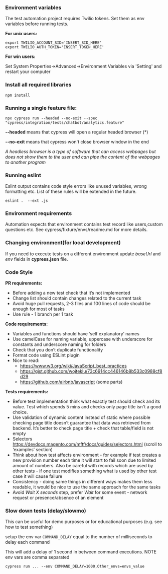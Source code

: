 ### Environment variables

The test automation project requires Twilio tokens. Set them as env variables before running tests.

**For unix users:**
```console
export TWILIO_ACCOUNT_SID='INSERT_SID_HERE'
export TWILIO_AUTH_TOKEN='INSERT_TOKEN_HERE'
```

**For win users:**

Set System Properties->Advanced->Environment Variables via 'Setting' and restart your computer

### Install all required libraries

```console
npm install
```


### Running a single feature file:

```console
npx cypress run --headed --no-exit --spec "cypress/integration/tests/chatbot/analytics.feature"
```
**--headed** means that cypress will open a regular headed browser (*)

**--no-exit** means that cypress won't close browser window in the end

_A headless browser is a type of software that can access webpages but does not show them to the user and can pipe 
the content of the webpages to another program_

### Running eslint
Eslint output contains code style errors like unused variables, wrong formatting etc. List of 
these rules will be extended in the future. 

```console
eslint .  --ext .js
```

### Environment requirements
Automation expects that environment contains test record like users,custom questions etc.
See cypress/fixture/envs/readme.md for more details.


### Changing environment(for local development)
If you need to execute tests on a different environment update _baseUrl_ and _env_ fields in **cypress.json** file.
 

### Code Style
**PR requirements:**

* Before adding a new test check that it’s not implemented
* Change list should contain changes related to the current task
* Avoid huge pull requests, 2-3 files and 100 lines of code should be enough for most of tasks
* Use rule - 1 branch per 1 task

**Code requirements:**

* Variables and functions should have ‘self explanatory’ names
* Use camelCase for naming variable, uppercase with underscore for constants and underscore naming for folders
* Check that you don’t duplicate functionality
* Format code using ESLint plugin
* Nice to read:
    * https://www.w3.org/wiki/JavaScript_best_practices
    * https://gist.github.com/wojteklu/73c6914cc446146b8b533c0988cf8d29
    * https://github.com/airbnb/javascript (some parts)
    
**Tests requirements:**

* Before test implementation think what exactly test should check and its value. Test which spends 5 mins and checks 
  only page title isn't a good choice.
* Use validation of dynamic content instead of static where possible checking page title doesn’t 
  guarantee that data was retrieved from backend. It’s better to check page title + check that table/field  is not empty
* Selectors
https://devdocs.magento.com/mftf/docs/guides/selectors.html (scroll to ‘examples’ section)
* Think about how test affects environment - for example if test creates a new provision number each time it will start 
  to fail soon due to limited amount of numbers. Also be careful with records which are used by other tests - if one 
  test modifies something what is used by other test case it will cause failure
* Consistency - doing same things in different ways makes them less readable, it would be nice to use the same approach 
  for the same tasks
* Avoid _Wait X seconds_ step, prefer _Wait_ for some event - network request or presence/absence of an element


### Slow down tests (delay/slowmo)
This can be useful for demo purposes or for educational purposes (e.g. see how to test something)

setup the env var `COMMAND_DELAY` equal to the number of milliseconds to delay each command

This will add a delay of 1 second in between command executions. NOTE env vars are comma separated
```console
cypress run ... --env COMMAND_DELAY=1000,Other_envs=envs_value
```
